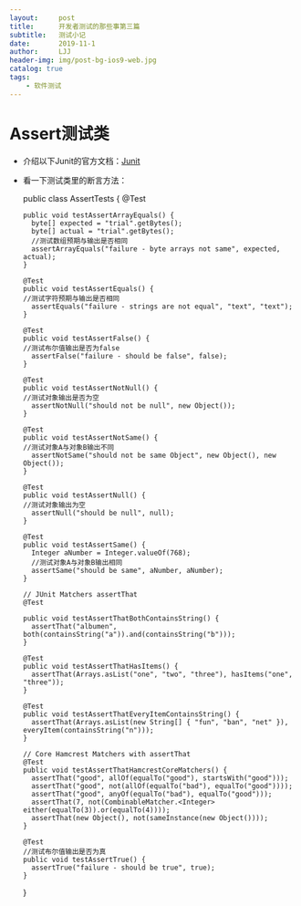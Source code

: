 ```yaml
---
layout:     post
title:      开发者测试的那些事第三篇
subtitle:   测试小记
date:       2019-11-1
author:     LJJ
header-img: img/post-bg-ios9-web.jpg
catalog: true
tags:
    - 软件测试
---
```


# Assert测试类
- 介绍以下Junit的官方文档：[Junit](https://github.com/junit-team/junit4/wiki/Getting-started)
- 看一下测试类里的断言方法：

    public class AssertTests {
      @Test
      
      public void testAssertArrayEquals() {
        byte[] expected = "trial".getBytes();
        byte[] actual = "trial".getBytes();
        //测试数组预期与输出是否相同
        assertArrayEquals("failure - byte arrays not same", expected, actual);
      }
    
      @Test
      public void testAssertEquals() {
      //测试字符预期与输出是否相同
        assertEquals("failure - strings are not equal", "text", "text");
      }
    
      @Test
      public void testAssertFalse() {
      //测试布尔值输出是否为false
        assertFalse("failure - should be false", false);
      }
    
      @Test
      public void testAssertNotNull() {
      //测试对象输出是否为空
        assertNotNull("should not be null", new Object());
      }
    
      @Test
      public void testAssertNotSame() {
      //测试对象A与对象B输出不同
        assertNotSame("should not be same Object", new Object(), new Object());
      }
    
      @Test
      public void testAssertNull() {
      //测试对象输出为空
        assertNull("should be null", null);
      }
    
      @Test
      public void testAssertSame() {
        Integer aNumber = Integer.valueOf(768);
        //测试对象A与对象B输出相同
        assertSame("should be same", aNumber, aNumber);
      }
    
      // JUnit Matchers assertThat
      @Test
      
      public void testAssertThatBothContainsString() {
        assertThat("albumen", both(containsString("a")).and(containsString("b")));
      }
    
      @Test
      public void testAssertThatHasItems() {
        assertThat(Arrays.asList("one", "two", "three"), hasItems("one", "three"));
      }
    
      @Test
      public void testAssertThatEveryItemContainsString() {
        assertThat(Arrays.asList(new String[] { "fun", "ban", "net" }), everyItem(containsString("n")));
      }
    
      // Core Hamcrest Matchers with assertThat
      @Test
      public void testAssertThatHamcrestCoreMatchers() {
        assertThat("good", allOf(equalTo("good"), startsWith("good")));
        assertThat("good", not(allOf(equalTo("bad"), equalTo("good"))));
        assertThat("good", anyOf(equalTo("bad"), equalTo("good")));
        assertThat(7, not(CombinableMatcher.<Integer> either(equalTo(3)).or(equalTo(4))));
        assertThat(new Object(), not(sameInstance(new Object())));
      }
    
      @Test
      //测试布尔值输出是否为真
      public void testAssertTrue() {
        assertTrue("failure - should be true", true);
      }
    }
